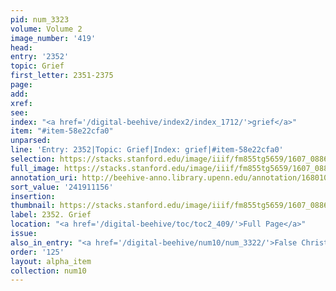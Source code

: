 ```yaml
---
pid: num_3323
volume: Volume 2
image_number: '419'
head:
entry: '2352'
topic: Grief
first_letter: 2351-2375
page:
add:
xref:
see:
index: "<a href='/digital-beehive/index2/index_1712/'>grief</a>"
item: "#item-58e22cfa0"
unparsed:
line: 'Entry: 2352|Topic: Grief|Index: grief|#item-58e22cfa0'
selection: https://stacks.stanford.edu/image/iiif/fm855tg5659/1607_0886/581,1156,2678,225/full/0/default.jpg
full_image: https://stacks.stanford.edu/image/iiif/fm855tg5659/1607_0886/full/full/0/default.jpg
annotation_uri: http://beehive-anno.library.upenn.edu/annotation/1680102308773
sort_value: '241911156'
insertion:
thumbnail: https://stacks.stanford.edu/image/iiif/fm855tg5659/1607_0886/581,1156,600,180/250,/0/default.jpg
label: 2352. Grief
location: "<a href='/digital-beehive/toc/toc2_409/'>Full Page</a>"
issue:
also_in_entry: "<a href='/digital-beehive/num10/num_3322/'>False Christs</a>"
order: '125'
layout: alpha_item
collection: num10
---
```

